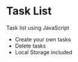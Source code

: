 # Task List
Task list using JavaScript

- Create your own tasks
- Delete tasks
- Local Storage included

